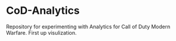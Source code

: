# CoD-Analytics
Repository for experimenting with Analytics for Call of Duty Modern Warfare. First up visulization. 
